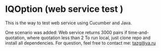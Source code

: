 # IQOption (web service test )


This is the way to test web service using Cucumber and Java.

One scenario was added: Web service returns 3000 pairs if time-and-quotation, where quotation less than 2
To run local, just clone repo and install all dependencies.
For question, feel free to contact me: tazg@ya.ru